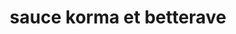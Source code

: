 ---
title: sauce korma et betterave
draft: false
layout: recettes
type: entree
categories:
  - Sauce
regime:
  - vegan
  - sans-gluten
region: inde
cuisson: Oui
temperature: Froid
plate: 100
check: Oui
checkAlwaysOk: false
ingredients:
  legumes:
    - title: Betterave cuite
      quantite: 1
      unit: Kg
    - title: Oignon
      quantite: 6
      unit: Kg
  lof:
    - title: Crème soja
      quantite: 1
      unit: litre
    - title: lait de coco
      quantite: 2
      unit: litre
    - title: huile de coco
      quantite: 600
      unit: ml
  sec: []
  frais:
    - title: Yaourt de soja
      quantite: 2
      unit: Kg
  autres:
    - title: purée de noix de cajou
      quantite: 300
      unit: grammes
  epices:
    - title: curry feuilles
      quantite: 120
      unit: unité
    - title: Piment vert
      quantite: 6
      unit: unité
    - title: poivre en graine
      quantite: 80
      unit: unité
    - title: Cardamome
      quantite: 40
      unit: unité
      commentaire: gousses
preparation: >-
  Faire une pâte d'oignon en les hachant finement. Puis les faire sauter à la
  poêle et réduire en purée.


  Faire
   chauffer de l'huile dans une casserole, ajouter les gousses de 
  cardamome, ajouter la pâte d'oignon, le piment vert haché, les feuilles 

  de curry et continuer à faire sauter pendant 3 à 5 minutes.


  Fouetter
   ensemble le lait de coco, la crème, le yaourt, la pâte de noix de cajou
   et le garam masala, puis les ajouter dans la poêle avec du sel au goût 
  et laisser mijoter à découvert pendant 10 à 12 minutes jusqu'à 

  épaississement. 


  Ajouter la purée de betterave.


  Ajouter de l'eau si nécessaire, pour assouplir la sauce.


   Ajouter la poudre de macis de cardamome et rectifiez le sel si nécessaire. 


  Servir chaud.


  \
publishDate: 2025-06-02T17:53:00.000Z
uuid: zcgggupn
titleslug: sauce-korma-et-betterave_zcgggupn
---